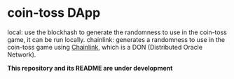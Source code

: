 # coin-toss DApp

local: use the blockhash to generate the randomness to use in the coin-toss game, it can be run locally.
chainlink: generates a randomness to use in the coin-toss game using [Chainlink](https://docs.chain.link/getting-started/conceptual-overview), which is a DON (Distributed Oracle Network).

**This repository and its README are under development**